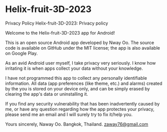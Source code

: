 # Helix-fruit-3D-2023
Privacy Policy Helix-fruit-3D-2023: Privacy policy

Welcome to the Helix-fruit-3D-2023 app for Android!

This is an open source Android app developed by Nway Oo. The source code is available on GitHub under the MIT license; the app is also available on Google Play.

As an avid Android user myself, I take privacy very seriously. I know how irritating it is when apps collect your data without your knowledge.

I have not programmed this app to collect any personally identifiable information. All data (app preferences (like theme, etc.) and alarms) created by the you is stored on your device only, and can be simply erased by clearing the app's data or uninstalling it.

If you find any security vulnerability that has been inadvertently caused by me, or have any question regarding how the app protectes your privacy, please send me an email and I will surely try to fix it/help you.

Yours sincerely, Naway Oo. Bangkok, Thailand. zaway76@gmail.com
